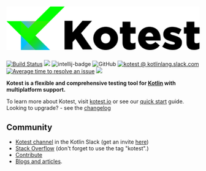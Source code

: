 ![Kotest](doc/logo7-with-text.png)
==========

[![Build Status](https://github.com/kotest/kotest/workflows/build/badge.svg)](https://github.com/kotest/kotest/actions)
[<img src="https://img.shields.io/maven-central/v/io.kotest/kotest-framework-api-jvm.svg?label=latest%20release"/>](http://search.maven.org/#search|ga|1|kotest)
![intellij-badge](https://img.shields.io/jetbrains/plugin/v/14080-kotest?label=intellij%20plugin)
![GitHub](https://img.shields.io/github/license/kotest/kotest)
[![kotest @ kotlinlang.slack.com](https://img.shields.io/static/v1?label=kotlinlang&message=kotest&color=blue&logo=slack)](https://kotlinlang.slack.com/archives/CT0G9SD7Z)
[![Average time to resolve an issue](http://isitmaintained.com/badge/resolution/kotest/kotest.svg)](http://isitmaintained.com/project/kotest/kotest "Average time to resolve an issue")
[<img src="https://img.shields.io/nexus/s/https/oss.sonatype.org/io.kotest/kotest-framework-api.svg?label=latest%20snapshot"/>](https://oss.sonatype.org/content/repositories/snapshots/io/kotest/)

__Kotest is a flexible and comprehensive testing tool for [Kotlin](https://kotlinlang.org/) with multiplatform support.__

To learn more about Kotest, visit [kotest.io](https://kotest.io) or see our [quick start](https://kotest.io/docs/quickstart/) guide.
Looking to upgrade? - see the [changelog](https://kotest.io/docs/changelog.html)

Community
---------
* [Kotest channel](https://kotlinlang.slack.com/messages/kotest) in the Kotlin Slack (get an invite [here](http://slack.kotlinlang.org/))
* [Stack Overflow](http://stackoverflow.com/questions/tagged/kotest) (don't forget to use the tag "kotest".)
* [Contribute](https://github.com/kotest/kotest/wiki/contribute)
* [Blogs and articles](https://kotest.io/docs/blogs/).
